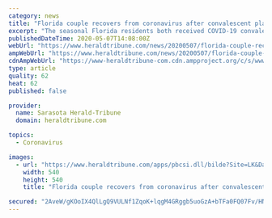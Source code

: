 ```yaml
---
category: news
title: "Florida couple recovers from coronavirus after convalescent plasma donations"
excerpt: "The seasonal Florida residents both received COVID-19 convalescent plasma treatments from blood donations. INDIAN RIVER COUNTY — The couple hospitalized in Vero Beach with the c"
publishedDateTime: 2020-05-07T14:08:00Z
webUrl: "https://www.heraldtribune.com/news/20200507/florida-couple-recovers-from-coronavirus-after-convalescent-plasma-donations"
ampWebUrl: "https://www.heraldtribune.com/news/20200507/florida-couple-recovers-from-coronavirus-after-convalescent-plasma-donations?template=ampart"
cdnAmpWebUrl: "https://www-heraldtribune-com.cdn.ampproject.org/c/s/www.heraldtribune.com/news/20200507/florida-couple-recovers-from-coronavirus-after-convalescent-plasma-donations?template=ampart"
type: article
quality: 62
heat: 62
published: false

provider:
  name: Sarasota Herald-Tribune
  domain: heraldtribune.com

topics:
  - Coronavirus

images:
  - url: "https://www.heraldtribune.com/apps/pbcsi.dll/bilde?Site=LK&Date=20200507&Category=NEWS&ArtNo=200508572&Ref=AR"
    width: 540
    height: 540
    title: "Florida couple recovers from coronavirus after convalescent plasma donations"

secured: "2AveW/gKOoIX4QlLgQ9VULNf1ZqoK+lqgM4GRggb5uoGzA+bTFa0FQ07Fv/HNxzacYTCQLjrlKqPdG7f7NaF+yUdLeez3IecOsQHOATLM0nNrIkvisyxDOz1bqQTRI5QwB2GeTB9WV3lUw+hUxx9fl4o5oOgmIfRc3Ln53BkRkac2L/YGhT1eXcw1sJMpELWcXoSrIOfeFVGaqcFqLACoAOJZJnTRWO7KRxJRm6I9QBh8YcqMeOeVCbflwNF6sraMDAuVHnjPboRg+nA0APnsOy3Q2yAQTvU3dhwsl8d3OEVOaAX1zzY5KDpyyiD/aQ1;iuhAaxKoxfO/h+nPdsp98g=="
---
```


